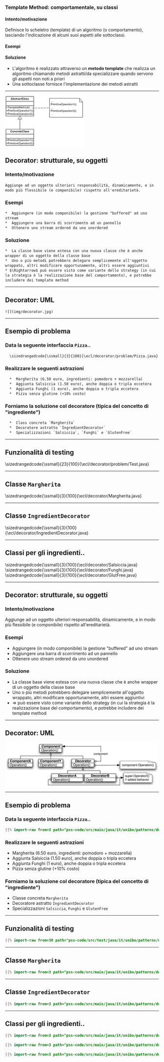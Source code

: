 
<!--

## Singleton: creazionale, su oggetti


    
### Intento/motivazione


	Garantire che una classe abbia una unica istanza, accessibile globalmente e facilmente a molteplici classi, senza doversi preoccupare di fornirne il riferimento a chi lo richiede (ad esempio passandolo al costruttore)
    

    
### Esempi



*  Un unico gestore di stampanti in un sistema
*  Un unico gestore del "log"
*  `java.lang.Runtime`
    


    
### Soluzione



*  La classe sia responsabile di tenere traccia di tale unica istanza
*  La classe impedisca la creazione di altri oggetti
*  La classe fornisca l'accesso a tale oggetto staticamente
*  Attenzione: singleton accoppia clienti e implementazione
    




---


## Singleton: UML


![](img/singleton.jpg)


---


## Singleton: Il caso di `java.lang.Runtime`


    \sizedrangedcode{\scriptsize}{3}{100}{\ecl/singleton/UseRuntime.java}


---


## Singleton: Il caso di una classe `Log`


    \sizedrangedcode{\scriptsize}{3}{100}{\ecl/singleton/Log.java}
    \sizedrangedcode{\scriptsize}{3}{100}{\ecl/singleton/UseLog.java}


---


## Singleton: conseguenze


    
### Effetti benefici



*  C'è un controllo "incapsulato" di chi vi accede
*  Evita di dover portare i riferimenti all'oggetto nei campi di tutti le classi che lo usano
*  È facile raffinare l'implementazione del singleton (via subclassing)
*  Può gestire la creazione by-need (detta anche *lazy*) dell'oggetto
*  Più flessibile dei metodi statici (che non hanno overriding)
    


    
### Critiche



*  Il Singleton può essere problematico col multi-threading
*  Crea dipendenze nascoste, gli user dipendono dal nome della classe
*  Difficile tornare indietro dalla scelta di usare il singleton
*  Incapsula due responsabilità distinte (creazione + aspetti interni)
*  Rende meno estendibile il codice della classe (è meno "OOP")
* $\Rightarrow$ *__Da usare quando portare "in giro" il riferimento all'oggetto sarebbe complesso__*
    




---


## Singleton con "lazy initialization" (non thread-safe)


    \sizedrangedcode{\scriptsize}{3}{100}{\ecl/singleton/LogLazy.java}


---


## Singleton con "lazy initialization" e "thread-safe"


    \sizedrangedcode{\ssmall}{3}{100}{\ecl/singleton/LogLazyTS.java}


---



## Template Method: comportamentale, su classi


    
### Intento/motivazione


	Definisce lo scheletro (template) di un algoritmo (o comportamento), lasciando l'indicazione di alcuni suoi aspetti alle sottoclassi.
    

    
### Esempi



*  In un input stream (`InputStream`), i vari metodi di lettura sono dei Template Method: dipendono dall'implementazione del solo concetto di lettura di un `int`
	%*  Similmente, i metodi di `AbstractSet` tranne `size()` e `iterator()`
*  Le interfacce funzionali con metodi di default che chiamano l'astratto
    


    
### Soluzione



*  L'algoritmo è realizzato attraverso un metodo non astratto (il template method) di una classe astratta
*  Questo realizza l'algoritmo, chiamando metodi astratti quando servono gli aspetti non noti a priori
*  Una sottoclasse fornisce l'implementazione dei metodi astratti
    




---


## Template Method: UML


    ![](img/template_method.jpg)


---


## Template Method: Una estensione di `InputStream`


    \sizedrangedcode{\ssmall}{3}{100}{\ecl/tmethod/UseRandomInputStream.java}


---


## Template Method: esempio `BankAccount`


    \sizedrangedcode{\ssmall}{3}{100}{\ecl/tmethod/BankAccount.java}


---


## Template Method: esempio con i metodi `default`


    \sizedrangedcode{\ssmall}{5}{100}{\ecllambda/interfaces/SimpleIterator.java}
    \sizedrangedcode{\ssmall}{3}{100}{\ecllambda/interfaces/UseSimpleIterator.java}


---



# Factory Method

## Factory Method: creazionale, su oggetti


    
### Intento/motivazione


Definisce una interfaccia per creare oggetti, lasciando alle implementazioni il compito di decidere quale classe istanziare e come
    

    
### Esempi


* Un framework deve creare oggetti, ma sue specializzazioni devono crearne versioni specializzate
    
### Soluzione

*  Una interfaccia creatrice fornisce il metodo factory col compito di creare e ritornare l'oggetto
*  Tale interfaccia viene poi specializzata, e incapsula la logica di creazione dell'oggetto
* ..spesso frainteso con static o simple factory
    




---


## Factory Method: UML

![](imgs/factorymethod.png)



---


## Factory Method: Esempio `Person` e `PersonFactory`


```java
{{% import-raw from=3 path="pss-code/src/main/java/it/unibo/patterns/factorymethod/persona/Person.java" %}}
```

{{% smaller %}}

```java
{{% import-raw from=3 path="pss-code/src/main/java/it/unibo/patterns/factorymethod/persona/PersonImpl.java" %}}
```

{{% /smaller %}}

---

```java
{{% import-raw from=3 path="pss-code/src/main/java/it/unibo/patterns/factorymethod/persona/PersonFactory.java" %}}
```

```java
{{% import-raw from=3 path="pss-code/src/main/java/it/unibo/patterns/factorymethod/persona/PersonFactoryImpl.java" %}}
```

---

```java
{{% import-raw from=3 path="pss-code/src/main/java/it/unibo/patterns/factorymethod/persona/UsePerson.java" %}}
```

---

## Abstract Factory

### Abstract Factory: UML


```mermaid
classDiagram

class Product {
    <<interface>>
}

class ConcreteProduct1 { }

class ConcreteProduct2 { }

Product <|-- ConcreteProduct1
Product <|-- ConcreteProduct2

class Factory {
    <<interface>>
    factoryMethod() Product
}

class Context { }

Context *-- Factory
Product <-- Context


class FactoryImpl1 { }

class FactoryImpl2 { }

ConcreteProduct1 <-- FactoryImpl1 
ConcreteProduct2 <-- FactoryImpl2 

Factory <|-- FactoryImpl1
Factory <|-- FactoryImpl2
```

-->



### Template Method: comportamentale, su classi

#### Intento/motivazione

Definisce lo scheletro (template) di un algoritmo (o comportamento), lasciando l'indicazione di alcuni suoi aspetti alle sottoclassi.

#### Esempi

<!--
* In un input stream (`InputStream`), i vari metodi di lettura sono dei Template Method: dipendono dall'implementazione del solo concetto di lettura di un `int`
	%*  Similmente, i metodi di `AbstractSet` tranne `size()` e `iterator()`
	*  Le interfacce funzionali con metodi di default che chiamano l'astratto
    }}
-->

#### Soluzione

* L'algoritmo è realizzato attraverso un **metodo template** che realizza un algoritmo chiamando metodi astratti/da specializzare quando servono gli aspetti non noti a priori
* Una sottoclasse fornisce l'implementazione dei metodi astratti

<!--
* L'algoritmo è realizzato attraverso un metodo non astratto (il template method) di una classe astratta
* Questo realizza l'algoritmo, chiamando metodi astratti quando servono gli aspetti non noti a priori
* Una sottoclasse fornisce l'implementazione dei metodi astratti
-->

---

![](imgs/template_method.jpg)

<!--

```mermaid
classDiagram

    class AbstractClass {
        TemplateMethod()
        PrimitiveOp1()
        PrimitiveOp2()
    }

    class ConcreteClass {
        PrimitiveOp1()
        PrimitiveOp2()
    }

AbstractClass <|-- ConcreteClass
```




## Template Method: Una estensione di `InputStream`


    \sizedrangedcode{\ssmall}{3}{100}{\ecl/tmethod/UseRandomInputStream.java}


---


## Template Method: esempio `BankAccount`


    \sizedrangedcode{\ssmall}{3}{100}{\ecl/tmethod/BankAccount.java}


---


## Template Method: esempio con i metodi `default`


    \sizedrangedcode{\ssmall}{5}{100}{\ecllambda/interfaces/SimpleIterator.java}
    \sizedrangedcode{\ssmall}{3}{100}{\ecllambda/interfaces/UseSimpleIterator.java}


---

---

-->




## Decorator: strutturale, su oggetti


    
### Intento/motivazione


	Aggiunge ad un oggetto ulteriori responsabilità, dinamicamente, e in modo più flessibile (e componibile) rispetto all'ereditarietà.
    

    
### Esempi



	*  Aggiungere (in modo componibile) la gestione "buffered" ad uno stream
	*  Aggiungere una barra di scorrimento ad un pannello
	*  Ottenere uno stream ordered da uno unordered
    


    
### Soluzione



	*  La classe base viene estesa con una nuova classe che è anche wrapper di un oggetto della classe base
	*  Uno o più metodi potrebbero delegare semplicemente all'oggetto wrappato, altri modificare opportunamente, altri essere aggiuntivi
	* $\Rightarrow$ può essere visto come variante dello strategy (in cui la strategia è la realizzazione base del comportamento), e potrebbe includere dei template method
    




---


## Decorator: UML


    ![](img/decorator.jpg)


---


## Esempio di problema


    
### Data la seguente interfaccia `Pizza`..


      \sizedrangedcode{\ssmall}{3}{100}{\ecl/decorator/problem/Pizza.java}
    

    
### Realizzare le seguenti astrazioni



      *  Margherita (6.50 euro, ingredienti: pomodoro + mozzarella)
      *  Aggiunta Salsiccia (1.50 euro), anche doppia o tripla eccetera
      *  Aggiunta Funghi (1 euro), anche doppia o tripla eccetera
      *  Pizza senza glutine (+10% costo) 
    


    
### Forniamo la soluzione col decoratore (tipica del concetto di "ingrediente")



      *  Class concreta `Margherita`
      *  Decoratore astratto `IngredientDecorator`
      *  Specializzazioni `Salsiccia`, `Funghi` e `GlutenFree`
    




---


## Funzionalità di testing


  \sizedrangedcode{\ssmall}{23}{100}{\ecl/decorator/problem/Test.java}


---


## Classe `Margherita`


  \sizedrangedcode{\ssmall}{3}{100}{\ecl/decorator/Margherita.java}


---


## Classe `IngredientDecorator`


  \sizedrangedcode{\ssmall}{3}{100}{\ecl/decorator/IngredientDecorator.java}


---


## Classi per gli ingredienti..


  \sizedrangedcode{\ssmall}{3}{100}{\ecl/decorator/Salsiccia.java}
  \sizedrangedcode{\ssmall}{3}{100}{\ecl/decorator/Funghi.java}
  \sizedrangedcode{\ssmall}{3}{100}{\ecl/decorator/GlutFree.java}


---





## Decorator: strutturale, su oggetti


    
### Intento/motivazione


Aggiunge ad un oggetto ulteriori responsabilità, dinamicamente, e in modo più flessibile (e componibile) rispetto all'ereditarietà.
    

    
### Esempi



*  Aggiungere (in modo componibile) la gestione "buffered" ad uno stream
*  Aggiungere una barra di scorrimento ad un pannello
*  Ottenere uno stream ordered da uno unordered



    
### Soluzione



*  La classe base viene estesa con una nuova classe che è anche wrapper di un oggetto della classe base
*  Uno o più metodi potrebbero delegare semplicemente all'oggetto wrappato, altri modificare opportunamente, altri essere aggiuntivi
* $\Rightarrow$ può essere visto come variante dello strategy (in cui la strategia è la realizzazione base del comportamento), e potrebbe includere dei template method
    




---


## Decorator: UML


![](imgs/decorator.jpg)


---


## Esempio di problema


    
### Data la seguente interfaccia `Pizza`..


```java
{{% import-raw from=3 path="pss-code/src/main/java/it/unibo/patterns/decorator/problem/Pizza.java" %}}
```
    

    
### Realizzare le seguenti astrazioni



*  Margherita (6.50 euro, ingredienti: pomodoro + mozzarella)
*  Aggiunta Salsiccia (1.50 euro), anche doppia o tripla eccetera
*  Aggiunta Funghi (1 euro), anche doppia o tripla eccetera
*  Pizza senza glutine (+10% costo) 
    


    
### Forniamo la soluzione col decoratore (tipica del concetto di "ingrediente")



*  Classe concreta `Margherita`
*  Decoratore astratto `IngredientDecorator`
*  Specializzazioni `Salsiccia`, `Funghi` e `GlutenFree`
    




---


## Funzionalità di testing

```java
{{% import-raw from=30 path="pss-code/src/test/java/it/unibo/patterns/decorator/TestPizzas.java" %}}
```


---


## Classe `Margherita`


```java
{{% import-raw from=3 path="pss-code/src/main/java/it/unibo/patterns/decorator/Margherita.java" %}}
```

---


## Classe `IngredientDecorator`



```java
{{% import-raw from=3 path="pss-code/src/main/java/it/unibo/patterns/decorator/IngredientDecorator.java" %}}
```

---


## Classi per gli ingredienti..


```java
{{% import-raw from=3 path="pss-code/src/main/java/it/unibo/patterns/decorator/Sausage.java" %}}
```

```java
{{% import-raw from=3 path="pss-code/src/main/java/it/unibo/patterns/decorator/Mushrooms.java" %}}
```

```java
{{% import-raw from=3 path="pss-code/src/main/java/it/unibo/patterns/decorator/GlutFree.java" %}}
```
